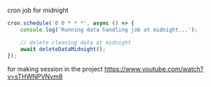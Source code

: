 cron job for midnight

```js
cron.schedule('0 0 * * *', async () => {
    console.log('Running data handling job at midnight...');

    // delete cleaning data at midnight
    await deleteDataMidnight();
});
```


for making session in the project
https://www.youtube.com/watch?v=sTHWNPVNvm8